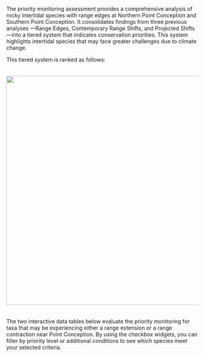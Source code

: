 The priority monitoring assessment provides a comprehensive analysis of rocky intertidal species with range edges at Northern Point Conception and Southern Point Conception. It consolidates findings from three previous analyses —Range Edges, Contemporary Range Shifts, and Projected Shifts —into a tiered system that indicates conservation priorities. This system highlights intertidal species that may face greater challenges due to climate change.

This tiered system is ranked as follows:

<img src="diagrams/table.jpg" width="600px" style="margin-top: 20px; margin-bottom: 20px;">

The two interactive data tables below evaluate the priority monitoring for taxa that may be  experiencing either a range extension or a range contraction near Point Conception. By using the checkbox widgets, you can filter by priority level or additional conditions to see which species meet your selected criteria.